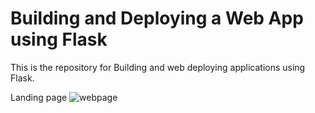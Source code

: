 # Building and Deploying a Web App using Flask
This is the repository for Building and web deploying applications using Flask.

Landing page
![webpage](https://github.com/user-attachments/assets/669b2684-4945-418c-9165-783dfeb6d53b)
